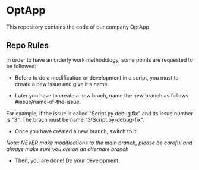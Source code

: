 # OptApp
This repository contains the code of our company OptApp

## Repo Rules
In order to have an orderly work methodology, some points are requested to be followed:

- Before to do a modification or development in a script, you must to create a new issue and give it a name. 

- Later you have to create a new brach, name the new branch as follows: #issue/name-of-the-issue.

For example, if the issue is called "Script.py debug fix" and its issue number is "3". The brach must be name "3/Script.py-debug-fix". 

- Once you have created a new branch, switch to it. 

*Note: NEVER make modifications to the main branch, please be careful and always make sure you are on an alternate branch*

- Then, you are done! Do your development. 
